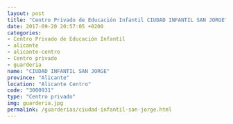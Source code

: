 ```yaml
---
layout: post
title: "Centro Privado de Educación Infantil CIUDAD INFANTIL SAN JORGE"
date: 2017-09-20 20:57:05 +0200
categories:
- Centro Privado de Educación Infantil
- alicante
- alicante-centro
- Centro privado
- guarderia
name: "CIUDAD INFANTIL SAN JORGE"
province: "Alicante"
location: "Alicante Centro"
code: "3000931"
type: "Centro privado"
img: guarderia.jpg
permalink: /guarderias/ciudad-infantil-san-jorge.html
---
```


